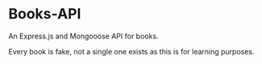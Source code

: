 # Books-API

An Express.js and Mongooose API for books.

Every book is fake, not a single one exists as this is for learning purposes.